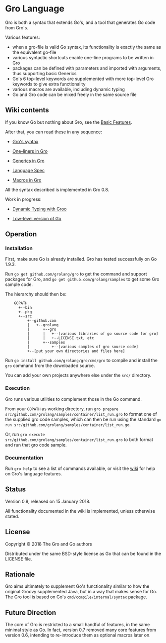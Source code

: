 # Gro Language

Gro is both a syntax that extends Go's, and a tool that generates Go code from Gro's.

Various features:

* when a gro-file is valid Go syntax, its functionality is exactly the same as the equivalent go-file
* various syntactic shortcuts enable one-line programs to be written in Gro
* packages can be defined with parameters and imported with arguments, thus supporting basic Generics
* Go's 6 top-level keywords are supplemented with more top-level Gro keywords to give extra functionality
* various macros are available, including dynamic typing
* Go and Gro code can be mixed freely in the same source file


## Wiki contents

If you know Go but nothing about Gro, see the [Basic Features](https://github.com/grolang/gro/wiki/Features).


After that, you can read these in any sequence:

* [Gro's syntax](https://github.com/grolang/gro/wiki/Syntax)

* [One-liners in Gro](https://github.com/grolang/gro/wiki/Oneliners)

* [Generics in Gro](https://github.com/grolang/gro/wiki/Generics)

* [Language Spec](https://github.com/grolang/gro/wiki/Spec)

* [Macros in Gro](https://github.com/grolang/gro/wiki/Macros)

All the syntax described is implemented in Gro 0.8.


Work in progress:

* [Dynamic Typing with Groo](https://github.com/grolang/gro/wiki/Dynamic)

* [Low-level version of Go](https://github.com/grolang/gro/wiki/Lowlevel)


## Operation

### Installation

First, make sure Go is already installed. Gro has tested successfully on Go 1.9.3.

Run `go get github.com/grolang/gro` to get the command and support packages for Gro, and `go get github.com/grolang/samples` to get some Gro sample code.

The hierarchy should then be:

```
    GOPATH
      +--bin
      +--pkg
      +--src
          +--github.com
          |   +--grolang
          |      +--gro
          |      |   +--[various libraries of go source code for gro]
          |      |   +--LICENSE.txt, etc
          |      +--samples
          |          +--[various samples of gro source code]
          +--[put your own directories and files here]
```

Run `go install github.com/grolang/gro/cmd/gro` to compile and install the `gro` command from the downloaded source.

You can add your own projects anywhere else under the `src/` directory.


### Execution

Gro runs various utilities to complement those in the Go command.

From your `GOPATH` as working directory, run `gro prepare src/github.com/grolang/samples/container/list_run.gro` to format one of the supplied gro code samples, which can then be run using the standard `go run src/github.com/grolang/samples/container/list_run.go`.

Or, run `gro execute src/github.com/grolang/samples/container/list_run.gro` to both format and run that gro code sample.


### Documentation

Run `gro help` to see a list of commands available, or visit the [wiki](https://github.com/grolang/gro/wiki/Home) for help on Gro's language features.


## Status

Version 0.8, released on 15 January 2018.

All functionality documented in the wiki is implemented, unless otherwise stated.


## License

Copyright © 2018 The Gro and Go authors

Distributed under the same BSD-style license as Go that can be found in the LICENSE file.


## Rationale

Gro aims ultimately to supplement Go's functionality similar to how the original Groovy supplemented Java, but in a way that makes sense for Go. The Gro tool is based on Go's `cmd/compile/internal/syntax` package.


## Future Direction

The core of Gro is restricted to a small handful of features, in the same minimal style as Go. In fact, version 0.7 removed many core features from version 0.6, intending to re-introduce them as optional macros later on.

